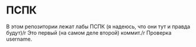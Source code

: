 # ПСПК 
В этом репозитории лежат лабы ПСПК (я надеюсь, что они тут и правда будут)/r
Это первый (на самом деле второй) коммит./r
Проверка username.

